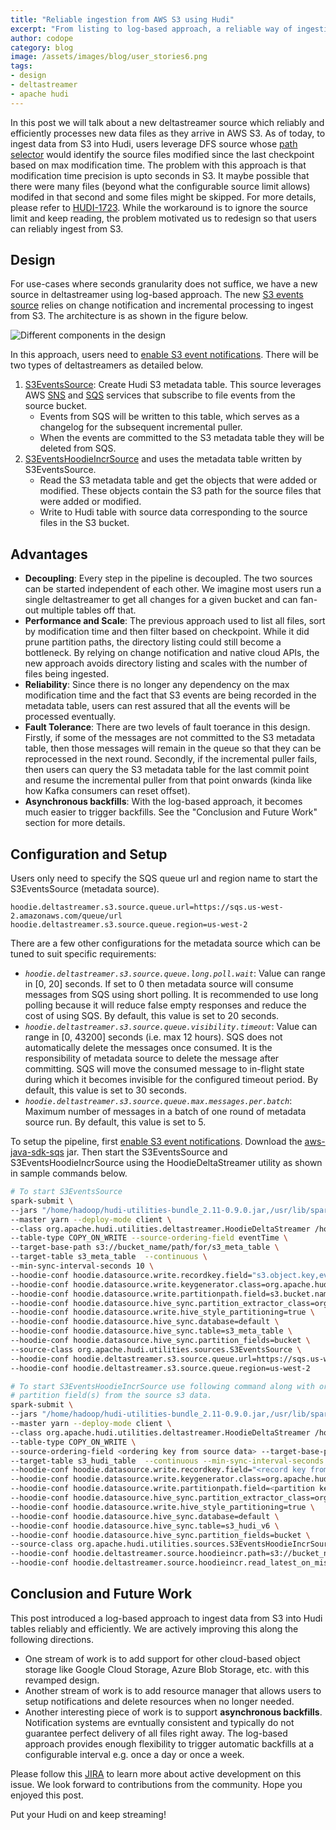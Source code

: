 ```yaml
---
title: "Reliable ingestion from AWS S3 using Hudi"
excerpt: "From listing to log-based approach, a reliable way of ingesting data from AWS S3 into Hudi."
author: codope
category: blog
image: /assets/images/blog/user_stories6.png
tags:
- design
- deltastreamer
- apache hudi
---
```


In this post we will talk about a new deltastreamer source which reliably and efficiently processes new data files as they arrive in AWS S3.
As of today, to ingest data from S3 into Hudi, users leverage DFS source whose [path selector](https://github.com/apache/hudi/blob/178767948e906f673d6d4a357c65c11bc574f619/hudi-utilities/src/main/java/org/apache/hudi/utilities/sources/helpers/DFSPathSelector.java) would identify the source files modified since the last checkpoint based on max modification time. 
The problem with this approach is that modification time precision is upto seconds in S3. It maybe possible that there were many files (beyond what the configurable source limit allows) modifed in that second and some files might be skipped. 
For more details, please refer to [HUDI-1723](https://issues.apache.org/jira/browse/HUDI-1723). 
While the workaround is to ignore the source limit and keep reading, the problem motivated us to redesign so that users can reliably ingest from S3.

<!--truncate-->

## Design

For use-cases where seconds granularity does not suffice, we have a new source in deltastreamer using log-based approach. 
The new [S3 events source](https://github.com/apache/hudi/blob/178767948e906f673d6d4a357c65c11bc574f619/hudi-utilities/src/main/java/org/apache/hudi/utilities/sources/S3EventsSource.java) relies on change notification and incremental processing to ingest from S3. 
The architecture is as shown in the figure below.

![Different components in the design](/assets/images/blog/s3_events_source_design.png)

In this approach, users need to [enable S3 event notifications](https://docs.aws.amazon.com/AmazonS3/latest/userguide/NotificationHowTo.html). 
There will be two types of deltastreamers as detailed below. 

1. [S3EventsSource](https://github.com/apache/hudi/blob/178767948e906f673d6d4a357c65c11bc574f619/hudi-utilities/src/main/java/org/apache/hudi/utilities/sources/S3EventsSource.java): Create Hudi S3 metadata table.
This source leverages AWS [SNS](https://aws.amazon.com/sns) and [SQS](https://aws.amazon.com/sqs/) services that subscribe to file events from the source bucket.
    - Events from SQS will be written to this table, which serves as a changelog for the subsequent incremental puller.
    - When the events are committed to the S3 metadata table they will be deleted from SQS.
3. [S3EventsHoodieIncrSource](https://github.com/apache/hudi/blob/178767948e906f673d6d4a357c65c11bc574f619/hudi-utilities/src/main/java/org/apache/hudi/utilities/sources/S3EventsHoodieIncrSource.java) and uses the metadata table written by S3EventsSource.
    - Read the S3 metadata table and get the objects that were added or modified. These objects contain the S3 path for the source files that were added or modified.
    - Write to Hudi table with source data corresponding to the source files in the S3 bucket.

## Advantages

- **Decoupling**: Every step in the pipeline is decoupled. The two sources can be started independent of each other. We imagine most users run a single deltastreamer to get all changes for a given bucket and can fan-out multiple tables off that.
- **Performance and Scale**: The previous approach used to list all files, sort by modification time and then filter based on checkpoint. While it did prune partition paths, the directory listing could still become a bottleneck. By relying on change notification and native cloud APIs, the new approach avoids directory listing and scales with the number of files being ingested.
- **Reliability**: Since there is no longer any dependency on the max modification time and the fact that S3 events are being recorded in the metadata table, users can rest assured that all the events will be processed eventually.
- **Fault Tolerance**: There are two levels of fault toerance in this design. Firstly, if some of the messages are not committed to the S3 metadata table, then those messages will remain in the queue so that they can be reprocessed in the next round. Secondly, if the incremental puller fails, then users can query the S3 metadata table for the last commit point and resume the incremental puller from that point onwards (kinda like how Kafka consumers can reset offset).
- **Asynchronous backfills**: With the log-based approach, it becomes much easier to trigger backfills. See the "Conclusion and Future Work" section for more details.

## Configuration and Setup

Users only need to specify the SQS queue url and region name to start the S3EventsSource (metadata source).

```
hoodie.deltastreamer.s3.source.queue.url=https://sqs.us-west-2.amazonaws.com/queue/url
hoodie.deltastreamer.s3.source.queue.region=us-west-2
```

There are a few other configurations for the metadata source which can be tuned to suit specific requirements:

- *`hoodie.deltastreamer.s3.source.queue.long.poll.wait`*: Value can range in [0, 20] seconds. If set to 0 then metadata source will consume messages from SQS using short polling. It is recommended to use long polling because it will reduce false empty responses and reduce the cost of using SQS. By default, this value is set to 20 seconds.
- *`hoodie.deltastreamer.s3.source.queue.visibility.timeout`*: Value can range in [0, 43200] seconds (i.e. max 12 hours). SQS does not automatically delete the messages once consumed. It is the responsibility of metadata source to delete the message after committing. SQS will move the consumed message to in-flight state during which it becomes invisible for the configured timeout period. By default, this value is set to 30 seconds.
- *`hoodie.deltastreamer.s3.source.queue.max.messages.per.batch`*: Maximum number of messages in a batch of one round of metadata source run. By default, this value is set to 5.

To setup the pipeline, first [enable S3 event notifications](https://docs.aws.amazon.com/AmazonS3/latest/userguide/NotificationHowTo.html). 
Download the [aws-java-sdk-sqs](https://mvnrepository.com/artifact/com.amazonaws/aws-java-sdk-sqs) jar. 
Then start the S3EventsSource and  S3EventsHoodieIncrSource using the HoodieDeltaStreamer utility as shown in sample commands below.

```bash
# To start S3EventsSource
spark-submit \
--jars "/home/hadoop/hudi-utilities-bundle_2.11-0.9.0.jar,/usr/lib/spark/external/lib/spark-avro.jar,/home/hadoop/aws-java-sdk-sqs-1.12.22.jar" \
--master yarn --deploy-mode client \
--class org.apache.hudi.utilities.deltastreamer.HoodieDeltaStreamer /home/hadoop/hudi-packages/hudi-utilities-bundle_2.11-0.9.0-SNAPSHOT.jar \
--table-type COPY_ON_WRITE --source-ordering-field eventTime \
--target-base-path s3://bucket_name/path/for/s3_meta_table \
--target-table s3_meta_table  --continuous \
--min-sync-interval-seconds 10 \
--hoodie-conf hoodie.datasource.write.recordkey.field="s3.object.key,eventName" \
--hoodie-conf hoodie.datasource.write.keygenerator.class=org.apache.hudi.keygen.ComplexKeyGenerator \
--hoodie-conf hoodie.datasource.write.partitionpath.field=s3.bucket.name --enable-hive-sync \
--hoodie-conf hoodie.datasource.hive_sync.partition_extractor_class=org.apache.hudi.hive.MultiPartKeysValueExtractor \
--hoodie-conf hoodie.datasource.write.hive_style_partitioning=true \
--hoodie-conf hoodie.datasource.hive_sync.database=default \
--hoodie-conf hoodie.datasource.hive_sync.table=s3_meta_table \
--hoodie-conf hoodie.datasource.hive_sync.partition_fields=bucket \
--source-class org.apache.hudi.utilities.sources.S3EventsSource \
--hoodie-conf hoodie.deltastreamer.s3.source.queue.url=https://sqs.us-west-2.amazonaws.com/queue/url
--hoodie-conf hoodie.deltastreamer.s3.source.queue.region=us-west-2

# To start S3EventsHoodieIncrSource use following command along with ordering field, record key(s) and 
# partition field(s) from the source s3 data.
spark-submit \
--jars "/home/hadoop/hudi-utilities-bundle_2.11-0.9.0.jar,/usr/lib/spark/external/lib/spark-avro.jar,/home/hadoop/aws-java-sdk-sqs-1.12.22.jar" \
--master yarn --deploy-mode client \
--class org.apache.hudi.utilities.deltastreamer.HoodieDeltaStreamer /home/hadoop/hudi-packages/hudi-utilities-bundle_2.11-0.9.0-SNAPSHOT.jar \
--table-type COPY_ON_WRITE \
--source-ordering-field <ordering key from source data> --target-base-path s3://bucket_name/path/for/s3_hudi_table \
--target-table s3_hudi_table  --continuous --min-sync-interval-seconds 10 \
--hoodie-conf hoodie.datasource.write.recordkey.field="<record key from source data>" \
--hoodie-conf hoodie.datasource.write.keygenerator.class=org.apache.hudi.keygen.SimpleKeyGenerator \
--hoodie-conf hoodie.datasource.write.partitionpath.field=<partition key from source data> --enable-hive-sync \
--hoodie-conf hoodie.datasource.hive_sync.partition_extractor_class=org.apache.hudi.hive.MultiPartKeysValueExtractor \
--hoodie-conf hoodie.datasource.write.hive_style_partitioning=true \
--hoodie-conf hoodie.datasource.hive_sync.database=default \
--hoodie-conf hoodie.datasource.hive_sync.table=s3_hudi_v6 \
--hoodie-conf hoodie.datasource.hive_sync.partition_fields=bucket \
--source-class org.apache.hudi.utilities.sources.S3EventsHoodieIncrSource \
--hoodie-conf hoodie.deltastreamer.source.hoodieincr.path=s3://bucket_name/path/for/s3_meta_table \
--hoodie-conf hoodie.deltastreamer.source.hoodieincr.read_latest_on_missing_ckpt=true
```

## Conclusion and Future Work

This post introduced a log-based approach to ingest data from S3 into Hudi tables reliably and efficiently. We are actively improving this along the following directions.

- One stream of work is to add support for other cloud-based object storage like Google Cloud Storage, Azure Blob Storage, etc. with this revamped design.
- Another stream of work is to add resource manager that allows users to setup notifications and delete resources when no longer needed.
- Another interesting piece of work is to support **asynchronous backfills**. Notification systems are evntually consistent and typically do not guarantee perfect delivery of all files right away. The log-based approach provides enough flexibility to trigger automatic backfills at a configurable interval e.g. once a day or once a week.

Please follow this [JIRA](https://issues.apache.org/jira/browse/HUDI-1896) to learn more about active development on this issue. 
We look forward to contributions from the community. Hope you enjoyed this post. 

Put your Hudi on and keep streaming!
